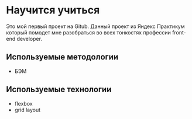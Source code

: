 # Научится учиться

Это мой первый проект на Gitub. Данный проект из Яндекс Практикум который помодет мне разобраться во всех тонкостях профессии front-end developer.

## Используемые методологии
- БЭМ

## Используемые технологии
- flexbox
- grid layout
